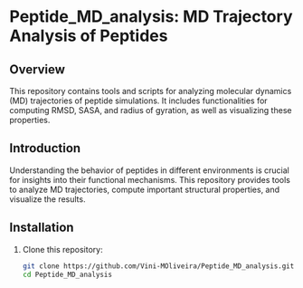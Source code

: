 # Peptide_MD_analysis: MD Trajectory Analysis of Peptides

## Overview
This repository contains tools and scripts for analyzing molecular dynamics (MD) trajectories of peptide simulations. It includes functionalities for computing RMSD, SASA, and radius of gyration, as well as visualizing these properties.

## Introduction
Understanding the behavior of peptides in different environments is crucial for insights into their functional mechanisms. This repository provides tools to analyze MD trajectories, compute important structural properties, and visualize the results.

## Installation
1. Clone this repository:
   ```bash
   git clone https://github.com/Vini-MOliveira/Peptide_MD_analysis.git
   cd Peptide_MD_analysis
